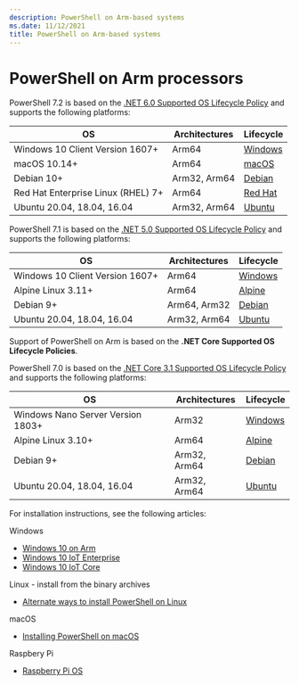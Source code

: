 ```yaml
---
description: PowerShell on Arm-based systems
ms.date: 11/12/2021
title: PowerShell on Arm-based systems
---
```


# PowerShell on Arm processors

PowerShell 7.2 is based on the [.NET 6.0 Supported OS Lifecycle Policy][net60os] and supports the
following platforms:

|                 OS                 | Architectures |          Lifecycle           |
| ---------------------------------- | ------------- | ---------------------------- |
| Windows 10 Client Version 1607+    | Arm64         | [Windows][Windows-lifecycle] |
| macOS 10.14+                       | Arm64         | [macOS][macOS-lifecycle]     |
| Debian 10+                         | Arm32, Arm64  | [Debian][Debian-lifecycle]   |
| Red Hat Enterprise Linux (RHEL) 7+ | Arm64         | [Red Hat][RHEL-lifecycle]    |
| Ubuntu 20.04, 18.04, 16.04         | Arm32, Arm64  | [Ubuntu][Ubuntu-lifecycle]   |

PowerShell 7.1 is based on the [.NET 5.0 Supported OS Lifecycle Policy][net50os] and supports the
following platforms:

|               OS                | Architectures |          Lifecycle           |
| ------------------------------- | ------------- | ---------------------------- |
| Windows 10 Client Version 1607+ | Arm64         | [Windows][Windows-lifecycle] |
| Alpine Linux 3.11+              | Arm64         | [Alpine][Alpine-lifecycle]   |
| Debian 9+                       | Arm64, Arm32  | [Debian][Debian-lifecycle]   |
| Ubuntu 20.04, 18.04, 16.04      | Arm32, Arm64  | [Ubuntu][Ubuntu-lifecycle]   |

Support of PowerShell on Arm is based on the **.NET Core Supported OS Lifecycle Policies**.

PowerShell 7.0 is based on the [.NET Core 3.1 Supported OS Lifecycle Policy][net31os] and supports
the following platforms:

|                OS                 | Architectures |          Lifecycle           |
| --------------------------------- | ------------- | ---------------------------- |
| Windows Nano Server Version 1803+ | Arm32         | [Windows][Windows-lifecycle] |
| Alpine Linux 3.10+                | Arm64         | [Alpine][Alpine-lifecycle]   |
| Debian 9+                         | Arm32, Arm64  | [Debian][Debian-lifecycle]   |
| Ubuntu 20.04, 18.04, 16.04        | Arm32, Arm64  | [Ubuntu][Ubuntu-lifecycle]   |

For installation instructions, see the following articles:

Windows

- [Windows 10 on Arm](installing-powershell-on-windows.md#installing-the-zip-package)
- [Windows 10 IoT Enterprise](installing-powershell-on-windows.md#deploying-on-windows-10-iot-enterprise)
- [Windows 10 IoT Core](installing-powershell-on-windows.md#deploying-on-windows-10-iot-core)

Linux - install from the binary archives

- [Alternate ways to install PowerShell on Linux](install-other-linux.md#binary-archives)

macOS

- [Installing PowerShell on macOS](installing-powershell-on-macos.md)

Raspbery Pi

- [Raspberry Pi OS](install-raspbian.md)

[Alpine-lifecycle]: https://alpinelinux.org/releases/
[Debian-lifecycle]: https://wiki.debian.org/DebianReleases
[macOS-lifecycle]: https://support.apple.com/macos
[net31os]: https://github.com/dotnet/core/blob/master/release-notes/3.1/3.1-supported-os.md
[net50os]: https://github.com/dotnet/core/blob/master/release-notes/5.0/5.0-supported-os.md
[net60os]: https://github.com/dotnet/core/blob/main/release-notes/6.0/supported-os.md
[RHEL-lifecycle]: https://access.redhat.com/support/policy/updates/errata/
[Ubuntu-lifecycle]: https://wiki.ubuntu.com/Releases
[Windows-lifecycle]: https://support.microsoft.com/help/13853/windows-lifecycle-fact-sheet
